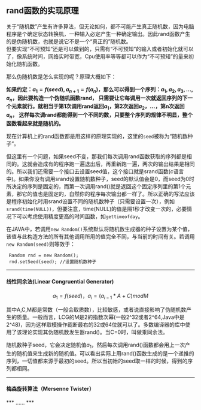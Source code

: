## rand函数的实现原理

关于“随机数”产生有许多算法，但无论如何，都不可能产生真正随机数，因为电脑程序是个确定状态转换机，一种输入必定产生一种确定输出。因此rand函数产生的是伪随机数，也就是说它不是一个“真正的”随机数。  
但要实现“不可预知”还是可以做到的，只需有“不可预知”的输入或者初始化就可以了，像系统时间，网络实时带宽，Cpu使用率等等都可以作为“不可预知”的量来初始化随机函数。  

那么伪随机数是怎么实现的呢？原理大概如下：  

**如果约定：$a_1=f(seed),a_{n+1}=f(a_n)$，那么可以得到一个序列：$a_1,a_2,a_3,...,a_n$，因此要构造一个伪随机函数rand，
只需要让它每调用一次就返回序列的下一个元素就行。就相当于第1次调用rand返回$a_1$，第2次返回$a_2$，…，第n次返回$a_n$，
这样每次调rand都能得到一个不同的数，只要整个序列的规律不明显，整个函数看起来就是随机的。**  

现在计算机上的rand函数都是用这样的原理实现的，这里的`seed`被称为“随机数种子”。

但这里有一个问题，如果seed不变，那我们每次调用rand函数获取的序列都是相同的。这就会造成有的程序跑一遍退出后，再重新跑一遍，两次的输出结果是相同的。所以我们还需要一个接口去设置seed值，这个接口就是srand函数(c语言中)。如果你没有调用srand设置随机数种子，seed的默认值会是0，而seed为0时所决定的序列是固定的，而第一次调用rand()就是返回这个固定序列里的第1个元素，那它的值也是固定的，自然你的程序每次输出都一样了。所以正确的写法应该是程序初始化时用srand设置不同的随机数种子（只需要设置一次），例如`srand(time(NULL))`，但要注意，time(NULL)的值是隔1秒才改变一次的，必要情况下可以考虑使用精度更高的时间函数，如`gettimeofday`。  

在JAVA中，若调用`new Random()`系统默认将随机数生成器的种子设置为某个值，该值与此构造方法的所有其他调用所用的值完全不同，与当前的时间有关。若调用` new Random(seed) `则等效于：  

     Random rnd = new Random();  
     rnd.setSeed(seed); //设置随机数种子

----
#### 线性同余法(Linear Congruential Generator)

$$a_1=f(seed)，a_i = (a_{i-1} * A + C ) mod {M} $$

其中A,C,M都是常数（一般会取质数），比较敏感，或者说直接影响了伪随机数产生的质量。一般而言，LCG的M是2的指数次幂(一般2^32或者2^64,Java中是2^48)，因为这样取模操作截断最右的32或64位就可以了。多数编译器的库中使用了该理论实现其伪随机数发生器rand()。当C=0时，叫做乘同余法。  

随机数种子seed，它会决定随机值$a_1$，然后每次调用rand()函数都会用上一次产生的随机值来生成新的随机值。可以看出实际上用rand()函数生成的是一个递推的序列，一切值都来源于最初的seed。所以当初始的seed取一样的时候，得到的序列都相同。  

----
#### 梅森旋转算法（Mersenne Twister）
*** ...... ***